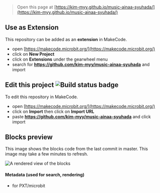 
> Open this page at [https://kim-myy.github.io/music-ainaa-syuhada/](https://kim-myy.github.io/music-ainaa-syuhada/)

## Use as Extension

This repository can be added as an **extension** in MakeCode.

* open [https://makecode.microbit.org/](https://makecode.microbit.org/)
* click on **New Project**
* click on **Extensions** under the gearwheel menu
* search for **https://github.com/kim-myy/music-ainaa-syuhada** and import

## Edit this project ![Build status badge](https://github.com/kim-myy/music-ainaa-syuhada/workflows/MakeCode/badge.svg)

To edit this repository in MakeCode.

* open [https://makecode.microbit.org/](https://makecode.microbit.org/)
* click on **Import** then click on **Import URL**
* paste **https://github.com/kim-myy/music-ainaa-syuhada** and click import

## Blocks preview

This image shows the blocks code from the last commit in master.
This image may take a few minutes to refresh.

![A rendered view of the blocks](https://github.com/kim-myy/music-ainaa-syuhada/raw/master/.github/makecode/blocks.png)

#### Metadata (used for search, rendering)

* for PXT/microbit
<script src="https://makecode.com/gh-pages-embed.js"></script><script>makeCodeRender("{{ site.makecode.home_url }}", "{{ site.github.owner_name }}/{{ site.github.repository_name }}");</script>
